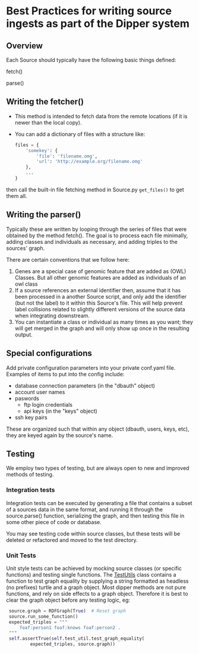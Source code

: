 # Best Practices for writing source ingests as part of the Dipper system

## Overview
Each Source should typically have the following basic things defined:

  fetch()

  parse()


## Writing the fetcher()
* This method is intended to fetch data from the remote locations
(if it is newer than the local copy).  
* You can add a dictionary of files with a structure like:

    ```python
    files = {
        'somekey': {  
            'file': 'filename.omg',  
            'url': 'http://example.org/filename.omg'  
        }, 
        ...  
    }  
    ```
then call the built-in file fetching method in Source.py ```get_files()```
to get them all.


## Writing the parser()

Typically these are written by looping through the series of files that were
obtained by the  method fetch().
The goal is to process each file minimally,
adding classes and individuals as necessary,
and adding triples to the sources' graph.  

There are certain conventions that we follow here:
  1. Genes are a special case of genomic feature that are added as (OWL) Classes.
    But all other genomic features are added as individuals of an owl class
  2. If a source references an external identifier then,
     assume that it has been processed in a another Source script,
     and only add the identifier (but not the label) to it within this Source's file.
    This will help prevent label collisions related
    to slightly different versions of the source data when integrating downstream.
  3. You can instantiate a class or individual as many times as you want;
  they will get merged in the graph and will only show up once in the resulting output.


## Special configurations

Add private configuration parameters into your private conf.yaml file.
Examples of items to put into the config include:  
* database connection parameters (in the "dbauth" object)  
* account user names
* paswords
  * ftp login credentials  
  * api keys (in the "keys" object)
* ssh key pairs    
  
These are organized such that within any object (dbauth, users, keys, etc),
they are keyed again by the source's name.
  
## Testing

We employ two types of testing, but are always open to new and improved
methods of testing.

### Integration tests
Integration tests can be executed by generating a file that contains a
subset of a sources data in the same format, and running it through the
source.parse() function, serializing the graph, and then testing this file
in some other piece of code or database.

You may see testing code within source classes, but these tests will be
deleted or refactored and moved to the test directory.


### Unit Tests
Unit style tests can be achieved by mocking source classes
(or specific functions) and testing single functions. The [TestUtils](../utils/TestUtils.py)
class contains a function to test graph equality by supplying a string formatted as headless (no prefixes) turtle
and a graph object.  Most dipper methods are not pure functions, and rely on side effects to a graph object.
Therefore it is best to clear the graph object before any testing logic, eg:

   ```python
    source.graph = RDFGraph(True)  # Reset graph
    source.run_some_function()
    expected_triples = """
        foaf:person1 foaf:knows foaf:person2 .
    """
    self.assertTrue(self.test_util.test_graph_equality(
            expected_triples, source.graph))
   ```
